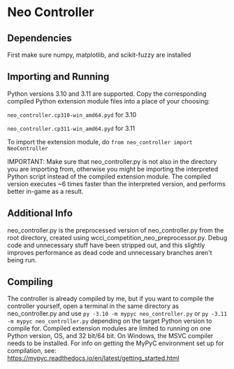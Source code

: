 # Neo Controller

## Dependencies
First make sure numpy, matplotlib, and scikit-fuzzy are installed

## Importing and Running
Python versions 3.10 and 3.11 are supported.
Copy the corresponding compiled Python extension module files into a place of your choosing:

`neo_controller.cp310-win_amd64.pyd` for 3.10

`neo_controller.cp311-win_amd64.pyd` for 3.11

To import the extension module, do `from neo_controller import NeoController`

IMPORTANT: Make sure that neo_controller.py is not also in the directory you are importing from, otherwise you might be importing the interpreted Python script instead of the compiled extension module. The compiled version executes ~6 times faster than the interpreted version, and performs better in-game as a result.

## Additional Info
neo_controller.py is the preprocessed version of neo_controller.py from the root directory, created using wcci_competition_neo_preprocessor.py. Debug code and unnecessary stuff have been stripped out, and this slightly improves performance as dead code and unnecessary branches aren't being run.

## Compiling
The controller is already compiled by me, but if you want to compile the controller yourself, open a terminal in the same directory as neo_controller.py and use `py -3.10 -m mypyc neo_controller.py` or `py -3.11 -m mypyc neo_controller.py` depending on the target Python version to compile for. Compiled extension modules are limited to running on one Python version, OS, and 32 bit/64 bit. On Windows, the MSVC compiler needs to be installed.
For info on getting the MyPyC environment set up for compilation, see: https://mypyc.readthedocs.io/en/latest/getting_started.html

